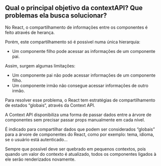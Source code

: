 ## Qual o principal objetivo da contextAPI? Que problemas ela busca solucionar?

No React, o compartilhamento de informações entre os componentes é feito através de herança.

Porém, este compartilhamento só é possivel numa única hierarquia:

- Um componente filho pode acessar as informações de um componente pai.

Assim, surgem algumas limitações:

- Um componente pai não pode acessar informações de um componente filho.
- Um componente irmão não consegue acessar informações de outro irmão.

Para resolver esse problema, o React tem estratégias de compartilhamento de estados “globais“, através da Context API.

A Context API disponibiliza uma forma de passar dados entre a árvore de componentes sem precisar passar props manualmente em cada nível.

É indicado para compartilhar dados que podem ser considerados “globais” para a árvore de componentes do React, como por exemplo: tema, idioma, se o usuário está autenticado...

Sempre que possível deve ser quebrado em pequenos contextos, pois quando um valor do contexto é atualizado, todos os componentes ligados à ele serão renderizados novamente.

